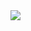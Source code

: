 <a href="https://www.gitanimals.org/en_US?utm_medium=image&utm_source=mskangg&utm_content=farm">
<img
  src="https://render.gitanimals.org/farms/mskangg"
/>
</a>
